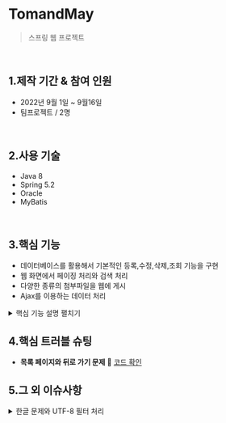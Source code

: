 # TomandMay
>스프링 웹 프로젝트

</br>

## 1.제작 기간 & 참여 인원
* 2022년 9월 1일 ~ 9월16일
* 팀프로젝트 / 2명

</br>

## 2.사용 기술
* Java 8
* Spring 5.2
* Oracle 
* MyBatis

</br>

## 3.핵심 기능
* 데이터베이스를 활용해서 기본적인 등록,수정,삭제,조회 기능을 구현
* 웹 화면에서 페이징 처리와 검색 처리
* 다양한 종류의 첨부파일을 웹에 게시
* Ajax를 이용하는 데이터 처리

<details>
<summary>핵심 기능 설명 펼치기</summary>
<div markdown="1">       





### 3.1 Controller

![BoardController의 분석](./controller%EA%B3%84%EC%B8%B5%EA%B5%AC%EC%A1%B0.jpeg)
- **CRUD 처리** :pushpin: [코드 확인](https://github.com/sda607/sunghoon-hong/blob/b7516f692ca87d76e18cf589dbac8be5edd9f554/tamproject2/src/main/java/com/spring/controller/BoardController.java)

- **화면 처리** :pushpin: [코드 확인](https://github.com/sda607/sunghoon-hong/blob/5fe8fecab8d96aeb95cf217e5bf15eb18b28214f/tamproject2/src/main/webapp/WEB-INF/views/board/list.jsp)

- **페이징 처리** :pushpin: [코드 확인](https://github.com/sda607/sunghoon-hong/blob/5fe8fecab8d96aeb95cf217e5bf15eb18b28214f/tamproject2/src/main/webapp/WEB-INF/views/board/list.jsp)

- **검색 처리** :pushpin: [코드 확인](https://github.com/sda607/sunghoon-hong/blob/ef62ae8fe1bf659da0b380e28f0f3c3181ac111c/tamproject2/src/main/resources/com/spring/mapper/BoardMapper.xml)

- **Ajax 댓글 처리** :pushpin: [코드 확인](https://github.com/sda607/sunghoon-hong/blob/aaeeb185d7e865bad760a5c4c5d87bb6dcff4065/tamproject2/src/main/java/com/spring/controller/ReplyController.java)


</div>
</details>




## 4.핵심 트러블 슈팅
- **목록 페이지와 뒤로 가기 문제** :pushpin: [코드 확인](https://github.com/sda607/sunghoon-hong/blob/33308b4b8b167e3ee4e5c8be845c4d697cc5e159/tamproject2/src/main/webapp/WEB-INF/views/board/list.jsp)



## 5.그 외 이슈사항
<details>
<summary>한글 문제와 UTF-8 필터 처리</summary>
<div markdown="1">
1.브라우저에서 한글이 꺠져서 전송되는지 확인

2.문제가 없다면 스프링 MVC 쪽에서 한글을 처리하는 필터를 등록
![web.xml을 이용할 때의 UTF-8 필터](./UTF-8.png)



</div>
</details>
